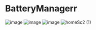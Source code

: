 # BatteryManagerr

![image](https://user-images.githubusercontent.com/113113830/190685986-90e6d074-935f-4016-90e6-b3bba79c951c.png)   ![image](https://user-images.githubusercontent.com/113113830/190686236-814327ef-2105-4fb8-ba3a-8ce04ab920b8.png)  ![image](https://user-images.githubusercontent.com/113113830/190686532-331e523a-da6e-4089-99ab-674b18c21c21.png)  ![homeSc2 (1)](https://user-images.githubusercontent.com/113113830/190686846-c98a88d8-88e9-4e3b-849e-2c45dcb5604e.jpg)


